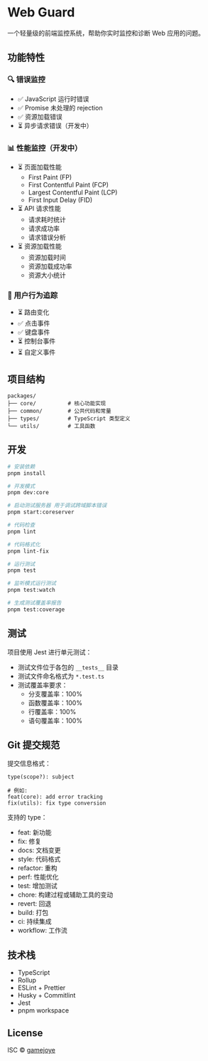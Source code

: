 # Web Guard

一个轻量级的前端监控系统，帮助你实时监控和诊断 Web 应用的问题。

## 功能特性

### 🔍 错误监控

- ✅ JavaScript 运行时错误
- ✅ Promise 未处理的 rejection
- ✅ 资源加载错误
- ⏳ 异步请求错误（开发中）

### 📊 性能监控（开发中）

- ⏳ 页面加载性能
  - First Paint (FP)
  - First Contentful Paint (FCP)
  - Largest Contentful Paint (LCP)
  - First Input Delay (FID)
- ⏳ API 请求性能
  - 请求耗时统计
  - 请求成功率
  - 请求错误分析
- ⏳ 资源加载性能
  - 资源加载时间
  - 资源加载成功率
  - 资源大小统计

### 🔎 用户行为追踪

- ⏳ 路由变化
- ✅ 点击事件
- ✅ 键盘事件
- ⏳ 控制台事件
- ⏳ 自定义事件

## 项目结构

```
packages/
├── core/          # 核心功能实现
├── common/        # 公共代码和常量
├── types/         # TypeScript 类型定义
└── utils/         # 工具函数
```

## 开发

```bash
# 安装依赖
pnpm install

# 开发模式
pnpm dev:core

# 启动测试服务器 用于调试跨域脚本错误
pnpm start:coreserver

# 代码检查
pnpm lint

# 代码格式化
pnpm lint-fix

# 运行测试
pnpm test

# 监听模式运行测试
pnpm test:watch

# 生成测试覆盖率报告
pnpm test:coverage
```

## 测试

项目使用 Jest 进行单元测试：

- 测试文件位于各包的 `__tests__` 目录
- 测试文件命名格式为 `*.test.ts`
- 测试覆盖率要求：
  - 分支覆盖率：100%
  - 函数覆盖率：100%
  - 行覆盖率：100%
  - 语句覆盖率：100%

## Git 提交规范

提交信息格式：

```
type(scope?): subject

# 例如:
feat(core): add error tracking
fix(utils): fix type conversion
```

支持的 type：

- feat: 新功能
- fix: 修复
- docs: 文档变更
- style: 代码格式
- refactor: 重构
- perf: 性能优化
- test: 增加测试
- chore: 构建过程或辅助工具的变动
- revert: 回退
- build: 打包
- ci: 持续集成
- workflow: 工作流

## 技术栈

- TypeScript
- Rollup
- ESLint + Prettier
- Husky + Commitlint
- Jest
- pnpm workspace

## License

ISC © [gamejoye](mailto:gamejoye@gmail.com)
